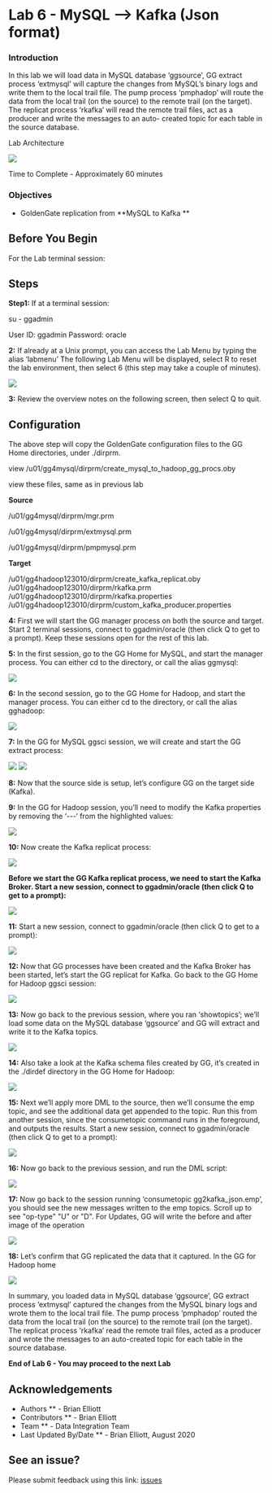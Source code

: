 # Lab 6 -  MySQL --> Kafka (Json format)

### Introduction
In this lab we will load data in MySQL database ‘ggsource’, GG extract process ‘extmysql’ will capture the changes from MySQL’s binary logs and write them to the local trail file. The pump process ‘pmphadop’ will route the data from the local trail (on the source) to the remote trail (on the target). The replicat
process ‘rkafka’ will read the remote trail files, act as a producer and write the messages to an auto- created topic for each table in the source database.

Lab Architecture

![](./images/image601_1.png)

Time to Complete -
Approximately 60 minutes

### Objectives
- GoldenGate replication from **MySQL to Kafka **

## Before You Begin
For the Lab terminal session:

## Steps

**Step1:** If at a terminal session:

su - ggadmin

User ID: ggadmin
Password:  oracle

**2:** If already at a Unix prompt, you can access the Lab Menu by typing the alias ‘labmenu’
The following Lab Menu will be displayed, 
select R to reset the lab environment, then select 6 (this step may take a couple of minutes).

![](./images/lab6menu.png)

**3:** Review the overview notes on the following screen, then select Q to quit.

##  Configuration
   The above step will copy the GoldenGate configuration files to the GG Home directories, under ./dirprm.

view /u01/gg4mysql/dirprm/create_mysql_to_hadoop_gg_procs.oby

view these files, same as in previous lab

**Source**

/u01/gg4mysql/dirprm/mgr.prm

/u01/gg4mysql/dirprm/extmysql.prm

/u01/gg4mysql/dirprm/pmpmysql.prm

**Target**

/u01/gg4hadoop123010/dirprm/create_kafka_replicat.oby
/u01/gg4hadoop123010/dirprm/rkafka.prm
/u01/gg4hadoop123010/dirprm/rkafka.properties
/u01/gg4hadoop123010/dirprm/custom_kafka_producer.properties

**4:** First we will start the GG manager process on both the source and target. Start 2 terminal sessions, connect to ggadmin/oracle (then click Q to get to a prompt). Keep these sessions open for the rest of this lab.

**5:** In the first session, go to the GG Home for MySQL, and start the manager process. You can either cd to the directory, or call the alias ggmysql:

![](./images/e2.png)

**6:** In the second session, go to the GG Home for Hadoop, and start the manager process. You can either cd to the directory, or call the alias gghadoop:

![](./images/e3.png)

**7:** In the GG for MySQL ggsci session, we will create and start the GG extract process:

![](./images/e4.png)
![](./images/e5.png)

**8:** Now that the source side is setup, let’s configure GG on the target side (Kafka).

**9:** In the GG for Hadoop session, you’ll need to modify the Kafka properties by removing the ‘---‘ from the highlighted values:

![](./images/e6.png)

**10:** Now create the Kafka replicat process:

![](./images/e7.png)

**Before we start the GG Kafka replicat process, we need to start the Kafka Broker. Start a new session, connect to ggadmin/oracle (then click Q to get to a prompt):**

![](./images/e8.png)

**11:** Start a new session, connect to ggadmin/oracle (then click Q to get to a prompt):

![](./images/e9.png)

**12:** Now that GG processes have been created and the Kafka Broker has been started, let’s start the GG replicat for Kafka. Go back to the GG Home for Hadoop ggsci session:

![](./images/e10.png)

**13:** Now go back to the previous session, where you ran ‘showtopics’; we’ll load some data on the MySQL database ‘ggsource’ and GG will extract and write it to the Kafka topics.

![](./images/E11.png)

**14:** Also take a look at the Kafka schema files created by GG, it’s created in the ./dirdef directory in the GG Home for Hadoop:

![](./images/e12.png)

**15:** Next we’ll apply more DML to the source, then we’ll consume the emp topic, and see the additional data get appended to the topic. Run this from another session, since the consumetopic command runs in the foreground, and outputs the results. Start a new session, connect to ggadmin/oracle (then click Q to get to a prompt):

![](./images/e13.png)

**16:** Now go back to the previous session, and run the DML script:

![](./images/e14.png)

**17:** Now go back to the session running ‘consumetopic gg2kafka_json.emp’, you should see the new messages written to the emp topics. Scroll up to see "op-type" "U" or "D". For Updates, GG will write the before and after image of the operation

![](./images/e15.png)

**18:** Let’s confirm that GG replicated the data that it captured. In the GG for Hadoop home

![](./images/e16.png)

In summary, you loaded data in MySQL database ‘ggsource’, GG extract process ‘extmysql’ captured the changes from the MySQL binary logs and wrote them to the local trail file. The pump process
‘pmphadop’ routed the data from the local trail (on the source) to the remote trail (on the target). The replicat process ‘rkafka’ read the remote trail files, acted as a producer and wrote the messages to an auto-created topic for each table in the source database.

**End of Lab 6 - You may proceed to the next Lab**

## Acknowledgements

  * Authors ** - Brian Elliott
  * Contributors ** - Brian Elliott
  * Team ** - Data Integration Team
  * Last Updated By/Date ** - Brian Elliott, August 2020

## See an issue?

Please submit feedback using this link: [issues](https://github.com/oracle/learning-library/issues) 
